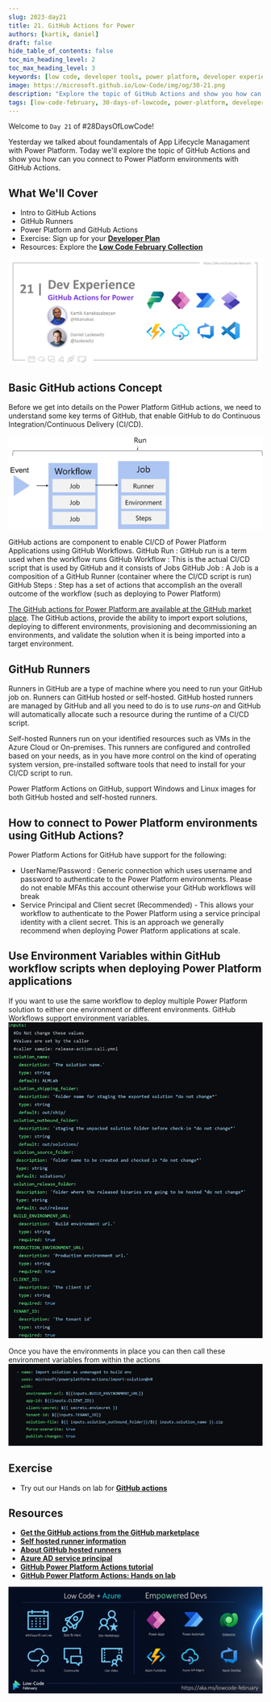```yaml
---
slug: 2023-day21
title: 21. GitHub Actions for Power
authors: [kartik, daniel]
draft: false
hide_table_of_contents: false
toc_min_heading_level: 2
toc_max_heading_level: 3
keywords: [low code, developer tools, power platform, developer experience, github, 30DaysOfLowCode]
image: https://microsoft.github.io/Low-Code/img/og/30-21.png
description: "Explore the topic of GitHub Actions and show you how can you connect to Power Platform environments with GitHub Actions" 
tags: [low-code-february, 30-days-of-lowcode, power-platform, developer experience, github]
---
```


<head>
  <meta name="twitter:url" 
    content="https://microsoft.github.io/Low-Code/blog/2023-day21" />
  <meta name="twitter:title" 
    content="GitHub Actions for Power" />
  <meta name="twitter:description" 
    content="Explore the topic of GitHub Actions and show you how can you connect to Power Platform environments with GitHub Actions" />
  <meta name="twitter:image" 
    content="https://microsoft.github.io/Low-Code/img/og/30-21.png" />
  <meta name="twitter:card" content="summary_large_image" />
  <meta name="twitter:creator" 
    content="@nitya" />
  <meta name="twitter:site" content="@AzureAdvocates" /> 
  <link rel="canonical" 
    href="https://microsoft.github.io/Low-Code/blog/2023-day21" />
</head>

Welcome to `Day 21` of #28DaysOfLowCode!

Yesterday we talked about foundamentals of App Lifecycle Managament with Power Platform. Today we'll explore the topic of GitHub Actions and show you how can you connect to Power Platform environments with GitHub Actions.

## What We'll Cover
 * Intro to GitHub Actions
 * GitHub Runners
 * Power Platform and GitHub Actions
 * Exercise: Sign up for your [**Developer Plan**](https://aka.ms/lowcode-february/devplan)
 * Resources: Explore the [**Low Code February Collection**](https://aka.ms/lowcode-february/collection)

<!-- FIXME: banner image -->
![Empty Banner Placeholder](./../../../static/img/og/30-21.png)


<!-- ************************************* -->
<!--  AUTHORS: ONLY UPDATE BELOW THIS LINE -->
<!-- ************************************* -->

## Basic GitHub actions Concept
Before we get into details on the Power Platform GitHub actions, we need to understand some key terms of GitHub, that enable GitHub to do Continuous Integration/Continuous Delivery (CI/CD).

![GitHub Workflow Concepts](./Github-concept.png)

GitHub actions are component to enable CI/CD of Power Platform Applications using GitHub Workflows.
GitHub Run      : GitHub run is a term used when the workflow runs 
GitHub Workflow : This is the actual CI/CD script that is used by GitHub and it consists of Jobs
GitHub Job      : A Job is a composition of a GitHub Runner (container where the CI/CD script is run)
GitHub Steps    : Step has a set of actions that accomplish an the overall outcome of the workflow (such as deploying to Power Platform)

[The GitHub actions for Power Platform are available at the GitHub market place](https://github.com/marketplace/actions/powerplatform-actions). The GitHub actions, provide the ability to import export solutions, deploying to different environments, provisioning and decommissioning an environments, and validate the solution when it is being imported into a target environment.

## GitHub Runners
Runners in GitHub are a type of machine where you need to run your GitHub job on. Runners can GitHub hosted or self-hosted. 
GitHub hosted runners are managed by GitHub and all you need to do is to use *runs-on* and GitHub will automatically allocate such a resource during the runtime of a CI/CD script. 

Self-hosted Runners run on your identified resources such as VMs in the Azure Cloud or On-premises. This runners are configured and controlled based on your needs, as in you have more control on the kind of operating system version, pre-installed software tools that need to install for your CI/CD script to run.

Power Platform Actions on GitHub, support Windows and Linux images for both GitHub hosted and self-hosted runners. 

## How to connect to Power Platform environments using GitHub Actions? 
Power Platform Actions for GitHub have support for the following: 
- UserName/Password : Generic connection which uses username and password to authenticate to the Power Platform environments. Please do not enable MFAs this account otherwise your GitHub workflows will break
- Service Principal and Client secret (Recommended) - This allows your workflow to authenticate to the Power Platform using a service principal identity with a client secret. This is an approach we generally recommend when deploying Power Platform applications at scale.

## Use Environment Variables within GitHub workflow scripts when deploying Power Platform applications
If you want to use the same workflow to deploy multiple Power Platform solution to either one environment or different environments. 
GitHub Workflows support environment variables. 
![Example of GitHub environment variables](./GitHub-env-variables.png)

Once you have the environments in place you can then call these environment variables from within the actions
![Example of invoking environment variables from the action](./Action-env-var.png)


## Exercise
* Try out our Hands on lab for [**GitHub actions**](https://github.com/microsoft/powerplatform-actions-lab)

## Resources
- [**Get the GitHub actions from the GitHub marketplace**](https://github.com/marketplace/actions/powerplatform-actions)
- [**Self hosted runner information**](https://docs.github.com/en/actions/hosting-your-own-runners/about-self-hosted-runners)
- [**About GitHub hosted runners**](https://docs.github.com/en/actions/using-github-hosted-runners/about-github-hosted-runners)
- [**Azure AD service principal**](https://learn.microsoft.com/azure/active-directory/develop/howto-create-service-principal-portal?WT.mc_id=javascript-82212-ninarasi)
- [**GitHub Power Platform Actions tutorial**](https://learn.microsoft.com/power-platform/alm/tutorials/github-actions-start?source=recommendations?WT.mc_id=javascript-82212-ninarasi)
- [**GitHub Power Platform Actions: Hands on lab**](https://github.com/microsoft/powerplatform-actions-lab)


![Campaign Banner](./../../../static/img/og/30-banner.png)
